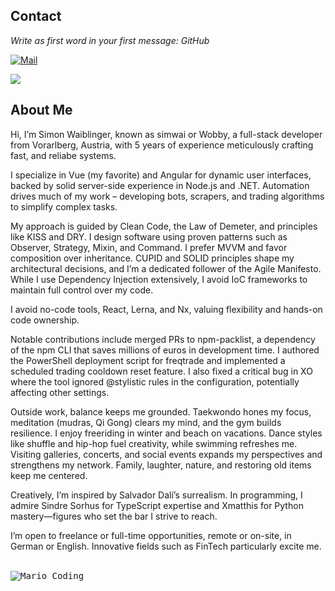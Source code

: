 ## Contact
<i>Write as first word in your first message: GitHub</i>

[![Mail](https://img.shields.io/badge/Mail-simonwaiblinger@wobbit.at-07000C?style=rounded&logo=gmail&logoColor=DCBEFF&labelColor=1F1924)](mailto:simonwaiblinger@wobbit.at)

<img src="https://github-readme-stats.vercel.app/api/top-langs/?username=simwai&hide_progress=true&bg_color=07000C&text_color=DCBEFF&title_color=DCBEFF&border_color=DCBEFF" />

## About Me
Hi, I’m Simon Waiblinger, known as simwai or Wobby, a full-stack developer from Vorarlberg, Austria, with 5 years of experience meticulously crafting fast, and reliabe systems.

I specialize in Vue (my favorite) and Angular for dynamic user interfaces, backed by solid server-side experience in Node.js and .NET. Automation drives much of my work – developing bots, scrapers, and trading algorithms to simplify complex tasks.

My approach is guided by Clean Code, the Law of Demeter, and principles like KISS and DRY. I design software using proven patterns such as Observer, Strategy, Mixin, and Command. I prefer MVVM and favor composition over inheritance. CUPID and SOLID principles shape my architectural decisions, and I’m a dedicated follower of the Agile Manifesto. While I use Dependency Injection extensively, I avoid IoC frameworks to maintain full control over my code.

I avoid no-code tools, React, Lerna, and Nx, valuing flexibility and hands-on code ownership.

Notable contributions include merged PRs to npm-packlist, a dependency of the npm CLI that saves millions of euros in development time. I authored the PowerShell deployment script for freqtrade and implemented a scheduled trading cooldown reset feature. I also fixed a critical bug in XO where the tool ignored @stylistic rules in the configuration, potentially affecting other settings.

Outside work, balance keeps me grounded. Taekwondo hones my focus, meditation (mudras, Qi Gong) clears my mind, and the gym builds resilience. I enjoy freeriding in winter and beach on vacations. Dance styles like shuffle and hip-hop fuel creativity, while swimming refreshes me. Visiting galleries, concerts, and social events expands my perspectives and strengthens my network. Family, laughter, nature, and restoring old items keep me centered.

Creatively, I’m inspired by Salvador Dalí’s surrealism. In programming, I admire Sindre Sorhus for TypeScript expertise and Xmatthis for Python mastery—figures who set the bar I strive to reach.

I’m open to freelance or full-time opportunities, remote or on-site, in German or English. Innovative fields such as FinTech particularly excite me.

<br />
<kbd>
<img src="https://simonwaiblinger.de/mario-coding.gif" alt="Mario Coding" />
</kbd>
<br />
